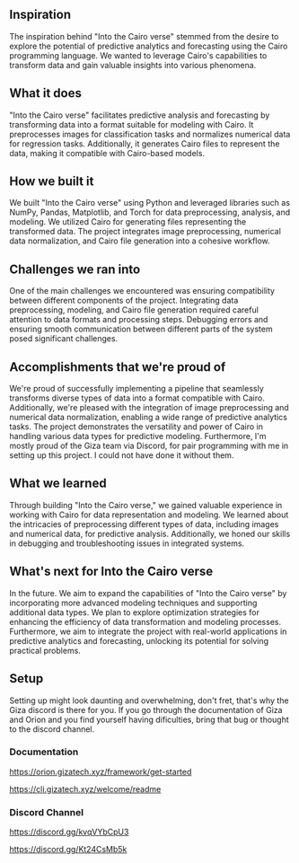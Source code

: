 ## Inspiration
The inspiration behind "Into the Cairo verse" stemmed from the desire to explore the potential of predictive analytics and forecasting using the Cairo programming language. We wanted to leverage Cairo's capabilities to transform data and gain valuable insights into various phenomena.

## What it does
"Into the Cairo verse" facilitates predictive analysis and forecasting by transforming data into a format suitable for modeling with Cairo. It preprocesses images for classification tasks and normalizes numerical data for regression tasks. Additionally, it generates Cairo files to represent the data, making it compatible with Cairo-based models.

## How we built it
We built "Into the Cairo verse" using Python and leveraged libraries such as NumPy, Pandas, Matplotlib, and Torch for data preprocessing, analysis, and modeling. We utilized Cairo for generating files representing the transformed data. The project integrates image preprocessing, numerical data normalization, and Cairo file generation into a cohesive workflow.

## Challenges we ran into
One of the main challenges we encountered was ensuring compatibility between different components of the project. Integrating data preprocessing, modeling, and Cairo file generation required careful attention to data formats and processing steps. Debugging errors and ensuring smooth communication between different parts of the system posed significant challenges.

## Accomplishments that we're proud of
We're proud of successfully implementing a pipeline that seamlessly transforms diverse types of data into a format compatible with Cairo. Additionally, we're pleased with the integration of image preprocessing and numerical data normalization, enabling a wide range of predictive analytics tasks. The project demonstrates the versatility and power of Cairo in handling various data types for predictive modeling. Furthermore, I'm mostly proud of the Giza team via Discord, for pair programming with me in setting up this project. I could not have done it without them.

## What we learned
Through building "Into the Cairo verse," we gained valuable experience in working with Cairo for data representation and modeling. We learned about the intricacies of preprocessing different types of data, including images and numerical data, for predictive analysis. Additionally, we honed our skills in debugging and troubleshooting issues in integrated systems.

## What's next for Into the Cairo verse
In the future.
 We aim to expand the capabilities of "Into the Cairo verse" by incorporating more advanced modeling techniques and supporting additional data types. We plan to explore optimization strategies for enhancing the efficiency of data transformation and modeling processes. Furthermore, we aim to integrate the project with real-world applications in predictive analytics and forecasting, unlocking its potential for solving practical problems.
 

## Setup
Setting up might look daunting and overwhelming, don't fret, that's why the Giza discord is there  for you. If you go through the documentation of Giza and Orion and you find yourself having dificulties, bring that bug or thought to the discord channel.

### Documentation
https://orion.gizatech.xyz/framework/get-started

https://cli.gizatech.xyz/welcome/readme

### Discord Channel

https://discord.gg/kvqVYbCpU3

https://discord.gg/Kt24CsMb5k